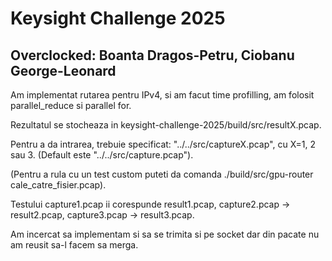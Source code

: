 # Keysight Challenge 2025

## Overclocked: Boanta Dragos-Petru, Ciobanu George-Leonard

Am implementat rutarea pentru IPv4, si am facut time profilling, am folosit parallel_reduce si parallel for.  

Rezultatul se stocheaza in keysight-challenge-2025/build/src/resultX.pcap.  

Pentru a da intrarea, trebuie specificat: "../../src/captureX.pcap", cu X=1, 2 sau 3. (Default este "../../src/capture<x>.pcap").  

(Pentru a rula cu un test custom puteti da comanda ./build/src/gpu-router cale_catre_fisier.pcap).  

Testului capture1.pcap ii corespunde result1.pcap, capture2.pcap -> result2.pcap, capture3.pcap -> result3.pcap.  

Am incercat sa implementam si sa se trimita si pe socket dar din pacate nu am reusit sa-l facem sa merga.  
